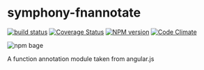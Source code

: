 symphony-fnannotate
===================
[![build status](https://travis-ci.org/MattiasFestin/symphony-fnannotate.png)](https://travis-ci.org/MattiasFestin/symphony-fnannotate) [![Coverage Status](https://coveralls.io/repos/MattiasFestin/symphony-fnannotate/badge.png)](https://coveralls.io/r/MattiasFestin/symphony-fnannotate) [![NPM version](https://badge.fury.io/js/symphony-fnannotate.png)](http://badge.fury.io/js/symphony-fnannotate) [![Code Climate](https://codeclimate.com/github/MattiasFestin/symphony-fnannotate.png)](https://codeclimate.com/github/MattiasFestin/symphony-fnannotate)

![npm bage](https://nodei.co/npm/symphony-fnannotate.png?downloads=true&stars=true)

A function annotation module taken from angular.js
